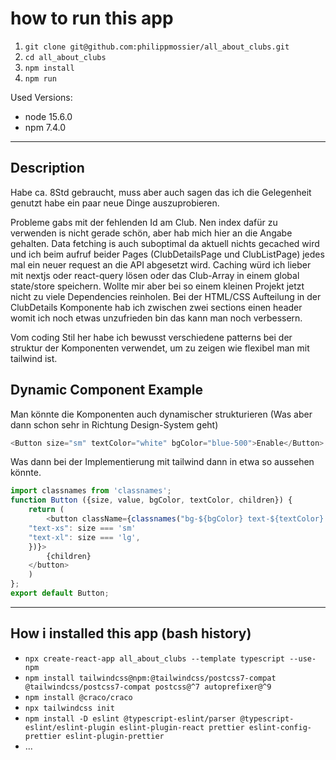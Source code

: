 # how to run this app

1. `git clone git@github.com:philippmossier/all_about_clubs.git`
2. `cd all_about_clubs`
3. `npm install`
4. `npm run`

Used Versions:

- node 15.6.0
- npm 7.4.0

---

## Description

Habe ca. 8Std gebraucht, muss aber auch sagen das ich die Gelegenheit genutzt habe ein paar neue Dinge auszuprobieren.

Probleme gabs mit der fehlenden Id am Club. Nen index dafür zu verwenden is nicht gerade schön, aber hab mich hier an die Angabe gehalten.
Data fetching is auch suboptimal da aktuell nichts gecached wird und ich beim aufruf beider Pages (ClubDetailsPage und ClubListPage) jedes mal ein neuer request an die API abgesetzt wird.
Caching würd ich lieber mit nextjs oder react-query lösen oder das Club-Array in einem global state/store speichern. Wollte mir aber bei so einem kleinen Projekt jetzt nicht zu viele Dependencies reinholen.
Bei der HTML/CSS Aufteilung in der ClubDetails Komponente hab ich zwischen zwei sections einen header womit ich noch etwas unzufrieden bin das kann man noch verbessern.

Vom coding Stil her habe ich bewusst verschiedene patterns bei der struktur der Komponenten verwendet, um zu zeigen wie flexibel man mit tailwind ist.

## Dynamic Component Example

Man könnte die Komponenten auch dynamischer strukturieren (Was aber dann schon sehr in Richtung Design-System geht)

```js
<Button size="sm" textColor="white" bgColor="blue-500">Enable</Button>
```

Was dann bei der Implementierung mit tailwind dann in etwa so aussehen könnte.

```js
import classnames from 'classnames';
function Button ({size, value, bgColor, textColor, children}) {
    return (
        <button className={classnames("bg-${bgColor} text-${textColor} font-bold py-2 px-4 rounded", {
    "text-xs": size === 'sm'
    "text-xl": size === 'lg',
    })}>
        {children}
    </button>
    )
};
export default Button;
```

---

## How i installed this app (bash history)

- `npx create-react-app all_about_clubs --template typescript --use-npm`
- `npm install tailwindcss@npm:@tailwindcss/postcss7-compat @tailwindcss/postcss7-compat postcss@^7 autoprefixer@^9`
- `npm install @craco/craco`
- `npx tailwindcss init`
- `npm install -D eslint @typescript-eslint/parser @typescript-eslint/eslint-plugin eslint-plugin-react prettier eslint-config-prettier eslint-plugin-prettier`
- ...
